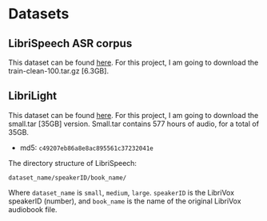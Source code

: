 # Datasets

## LibriSpeech ASR corpus
This dataset can be found <a href="http://www.openslr.org/12">here</a>. For this project, I am going to download the train-clean-100.tar.gz [6.3GB]. 

## LibriLight
This dataset can be found <a href="https://github.com/facebookresearch/libri-light/blob/main/data_preparation/README.md">here</a>. For this project, I am going to download the small.tar [35GB] version. Small.tar contains 577 hours of audio, for a total of 35GB.

- md5: `c49207eb86a8e8ac895561c37232041e`

The directory structure of LibriSpeech:

    dataset_name/speakerID/book_name/

Where `dataset_name` is `small`, `medium`, `large`. `speakerID` is the LibriVox speakerID (number), and `book_name` is the name of the original LibriVox audiobook file.